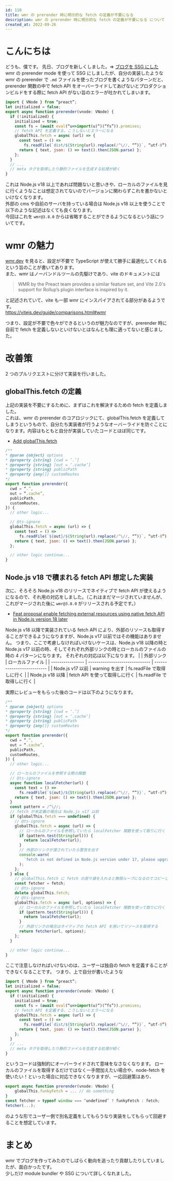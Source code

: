 ```yaml
---
id: 110
title: wmr の prerender 時に明示的な fetch の定義が不要になる
description: wmr の prerender 時に明示的な fetch の定義が不要になる について
created_at: 2022-09-26
---
```


# こんにちは

どうも、僕です。
先日、ブログを新しくしました。=> [ブログを SSG にした](/post/109)  
wmr の prerender mode を使って SSG にしましたが、自分の実装したような wmr の prerender で `.md` ファイルを使ったブログを書くようなパターンだと、prerender 関数の中で fetch API をオーバーライドしてあげないとプロダクションビルドをする際に fetch API がない旨のエラーが吐かれてしまいます。

```javascript
import { VNode } from “preact”;
let initialized = false;
export async function prerender(vnode: VNode) {
  if (!initialized) {
    initialized = true;
    const fs = (await eval(“u=>import(u)“)(“fs”)).promises;
    // fetch API を定義する、こうしないとエラーになる
    globalThis.fetch = async (url) => {
      const text = () =>
        fs.readFile(`dist/${String(url).replace(/^\//, “”)}`, “utf-8”);
      return { text, json: () => text().then(JSON.parse) };
    };
  }
  // ...
  // meta タグを取得したり静的ファイルを生成する処理が続く
}
```

これは Node.js v18 以上であれば問題ないと思いきや、ローカルのファイルを見に行くようなことは想定されてないのでバージョンに関わらずこれを書かないといけなくなります。  
外部の cms や自前のサーバを持っている場合は Node.js v18 以上を使うことで以下のような記述はなくても良くなります。  
今回はこれを `wmr@3.8.0` からは省略することができるようになるという話についてです。

# wmr の魅力

[wmr.dev](https://wmr.dev/) を見ると、設定が不要で TypeScript が使えて勝手に最適化してくれるという旨のことが書いてあります。  
また、wmr はノーバンドルツールの先駆けであり、vite のドキュメントには

> WMR by the Preact team provides a similar feature set, and Vite 2.0's support for Rollup’s plugin interface is inspired by it.

と記述されていて、vite も一部 wmr にインスパイアされてる部分があるようです。  
https://vitejs.dev/guide/comparisons.html#wmr

つまり、設定が不要で色々ができるというのが魅力なのですが、prerender 時に自前で fetch を定義しないといけないとはなんとも理に適ってないと感じました。

# 改善策

2 つのプルリクエストに分けて実装を行いました。

## globalThis.fetch の定義

上記の実装を不要にするために、まずはこれを解決するための fetch を定義しました。  
これは、wmr の prerender のコアロジックにて、globalThis.fetch を定義してしまうというもので、自分たち実装者が行うようなオーバーライドを防ぐことになります。内容はもともと自分が実装していたコードとほぼ同じです。

- [Add globalThis.fetch](https://github.com/preactjs/wmr/pull/934)

```javascript
/**
* @param {object} options
* @property {string} [cwd = ‘.’]
* @property {string} [out = ‘.cache’]
* @property {string} publicPath
* @property {any[]} customRoutes
*/
export function prerender({
  cwd = “.”,
  out = “.cache”,
  publicPath,
  customRoutes,
}) {
  // other logic...

  // @ts-ignore
  globalThis.fetch = async (url) => {
    const text = () =>
      fs.readFile(`${out}/${String(url).replace(/^\//, “”)}`, “utf-8”);
    return { text, json: () => text().then(JSON.parse) };
  };

  // other logic continue...
}
```

## Node.js v18 で積まれる fetch API 想定した実装

次に、そろそろ Node.js v18 のリリースでネイティブで fetch API が使えるようになるので、それ用の対応をしました。（これはまだマージされていませんが、これがマージされた後に `wmr@3.8.0` がリリースされる予定です。）

- [Feat proposal enable fetching external resources using native fetch API in Node.js version 18 later](https://github.com/preactjs/wmr/pull/935)

Node.js v18 以降で実装されている fetch API により、外部のリソースも取得することができるようになりますが、Node.js v17 以前ではその機能はありません。
つまり、ここで考慮しなければいけないケースは、Node.js v18 以降の時と Node.js v17 以前の時、そしてそれぞれ外部リンクの時とローカルのファイルの時の 4 パターンになります。
それぞれの対応は以下になります。
| | 外部リンク | ローカルファイル |
| ---------------- | ------------------------------ | -------------------------- |
| Node.js v17 以前 | warning を出す | fs.readFile で取得しに行く |
| Node.js v18 以降 | fetch API を使って取得しに行く | fs.readFile で取得しに行く |

実際にレビューをもらった後のコードは以下のようになります。

```javascript
/**
* @param {object} options
* @property {string} [cwd = ‘.’]
* @property {string} [out = ‘.cache’]
* @property {string} publicPath
* @property {any[]} customRoutes
*/
export function prerender({
  cwd = “.”,
  out = “.cache”,
  publicPath,
  customRoutes,
}) {
  // other logic...

  // ローカルのファイルを参照する際の関数
  // @ts-ignore
  async function localFetcher(url) {
    const text = () =>
      fs.readFile(`${out}/${String(url).replace(/^\//, “”)}`, “utf-8”);
    return { text, json: () => text().then(JSON.parse) };
  }
  const pattern = /^\//;
  // fetch が未定義の場合は Node.js v17 以前
  if (globalThis.fetch === undefined) {
    // @ts-ignore
    globalThis.fetch = async (url) => {
      // ローカルのファイルを参照していたら localFetcher 関数を使って取りに行く
      if (pattern.test(String(url))) {
        return localFetcher(url);
      }
      // 外部のリンクが渡されていたら警告を出す
      console.warn(
        `fetch is not defined in Node.js version under 17, please upgrade to Node.js version 18 later`
      );
    };
  } else {
    // globalThis.fetch に fetch の戻り値を入れると無限ループになるのでコピーしておく
    const fetcher = fetch;
    // @ts-ignore
    delete globalThis.fetch;
    // @ts-ignore
    globalThis.fetch = async (url, options) => {
      // ローカルのファイルを参照していたら localFetcher 関数を使って取りに行く
      if (pattern.test(String(url))) {
        return localFetcher(url);
      }
      // 外部リンクの場合はネイティブの fetch API を用いてリソースを取得する
      return fetcher(url, options);
    };
  }

  // other logic continue...
}
```

ここで注意しなければいけないのは、ユーザーは独自の fetch を定義することができなくなることです。
つまり、上で自分が書いたような

```javascript
import { VNode } from “preact”;
let initialized = false;
export async function prerender(vnode: VNode) {
  if (!initialized) {
    initialized = true;
    const fs = (await eval(“u=>import(u)“)(“fs”)).promises;
    // fetch API を定義する、こうしないとエラーになる
    globalThis.fetch = async (url) => {
      const text = () =>
        fs.readFile(`dist/${String(url).replace(/^\//, “”)}`, “utf-8”);
      return { text, json: () => text().then(JSON.parse) };
    };
  }
  // ...
  // meta タグを取得したり静的ファイルを生成する処理が続く
}
```

というコードは強制的にオーバーライドされて意味をなさなくなります。
ローカルのファイルを取得するだけではなく一手間加えたい場合や、node-fetch を使いたい！といった場合に対応できなくなりますが、一応回避策はあり、

```javascript
export async function prerender(vnode: VNode) {
    globalThis.funkyFetch = ... // do something
}
const fetcher = typeof window === ‘undefined’ ? funkyFetch : fetch;
fetcher(...);
```

のような形でユーザー側で別名定義をしてもらうなり実装をしてもらって回避することを想定しています。

# まとめ

wmr でブログを作ってみたのでしばらく動向を追ったり貢献したりしていましたが、面白かったです。  
少しだけ module bundler や SSG について詳しくなれました。

